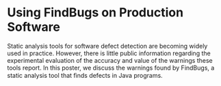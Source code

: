 # Using FindBugs on Production Software
Static analysis tools for software defect detection are becoming widely used in practice. However, there is little public information regarding the experimental evaluation of the accuracy and value of the warnings these tools report. In this poster, we discuss the warnings found by FindBugs, a static analysis tool that ﬁnds defects in Java programs. 
